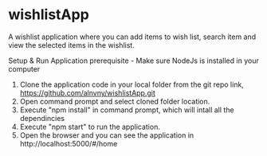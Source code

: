 # wishlistApp
A wishlist application where you can add items to wish list, search item and view the selected items in the wishlist.

Setup & Run Application prerequisite - Make sure NodeJs is installed in your computer

1. Clone the application code in your local folder from the git repo link, https://github.com/alnvny/wishlistApp.git
2. Open command prompt and select cloned folder location.
3. Execute "npm install" in command prompt, which will intall all the dependincies
4. Execute "npm start" to run the application.
5. Open the browser and you can see the application in http://localhost:5000/#/home


